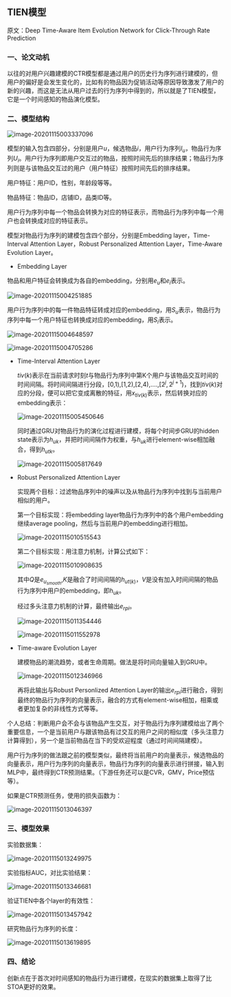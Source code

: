 ## TIEN模型

<p>原文：<a href="https://dl.acm.org/doi/pdf/10.1145/3340531.3411952" style="text-decoration:none">Deep Time-Aware Item Evolution Network for Click-Through Rate Prediction</a></p>

### 一、论文动机

​        以往的对用户兴趣建模的CTR模型都是通过用户的历史行为序列进行建模的，但用户的偏好是会发生变化的，比如有的物品因为促销活动等原因导致激发了用户的新的兴趣，而这是无法从用户过去的行为序列中得到的，所以就是了TIEN模型，它是一个时间感知的物品演化模型。

### 二、模型结构

![image-20201115003337096](C:\Users\CXL\AppData\Roaming\Typora\typora-user-images\image-20201115003337096.png)

模型的输入包含四部分，分别是用户$u$，候选物品$i$，用户行为序列$I_u$，物品行为序列$U_i$。用户行为序列即用户交互过的物品，按照时间先后的排序结果；物品行为序列则是与该物品交互过的用户（用户特征）按照时间先后的排序结果。

用户特征：用户ID，性别，年龄段等等。

物品特征：物品ID，店铺ID，品类ID等。

用户行为序列中每一个物品会转换为对应的特征表示，而物品行为序列中每一个用户也会转换成对应的特征表示。

模型对物品行为序列的建模包含四个部分，分别是Embedding layer，Time-Interval Attention Layer，Robust Personalized Attention Layer，Time-Aware Evolution Layer。

-  Embedding Layer

  物品和用户特征会转换成为各自的embedding，分别用$e_u$和$e_i$表示。

  ![image-20201115004251885](C:\Users\CXL\AppData\Roaming\Typora\typora-user-images\image-20201115004251885.png)

  用户行为序列中的每一件物品特征转成对应的embedding，用$S_u$表示，物品行为序列中每一个用户特征也转换成对应的embedding，用$S_i$表示。

  ![image-20201115004648597](C:\Users\CXL\AppData\Roaming\Typora\typora-user-images\image-20201115004648597.png)

  ![image-20201115004705286](C:\Users\CXL\AppData\Roaming\Typora\typora-user-images\image-20201115004705286.png)

- Time-Interval Attention Layer

  $tiv(k)$表示在当前请求时刻$t$与物品行为序列中第K个用户与该物品交互时间的时间间隔。将时间间隔进行分段，[0,1),[1,2),[2,4),....,[$2^j,2^{j+1}$)，找到$tiv(k)$对应的分段，便可以把它变成离散的特征，用$x_{tiv(k)}$表示，然后转换对应的embedding表示：

  ![image-20201115005450646](C:\Users\CXL\AppData\Roaming\Typora\typora-user-images\image-20201115005450646.png)

  同时通过GRU对物品行为的演化过程进行建模，将每个时间步GRU的hidden state表示为$h_{uk}$，并把时间间隔作为权重，与$h_{uk}$进行element-wise相加融合，得到$h_{utk}$。

  ![image-20201115005817649](C:\Users\CXL\AppData\Roaming\Typora\typora-user-images\image-20201115005817649.png)

- Robust Personalized Attention Layer

  实现两个目标：过滤物品序列中的噪声以及从物品行为序列中找到与当前用户相似的用户。

  第一个目标实现：将embedding layer物品行为序列中的各个用户embedding继续average pooling，然后与当前用户的embedding进行相加。

  ![image-20201115010515543](C:\Users\CXL\AppData\Roaming\Typora\typora-user-images\image-20201115010515543.png)

  第二个目标实现：用注意力机制，计算公式如下：

  ![image-20201115010908635](C:\Users\CXL\AppData\Roaming\Typora\typora-user-images\image-20201115010908635.png)

  其中$Q$是$e_{u_{smooth}}$,$K$是融合了时间间隔的$h_{ut(k)}$，$V$是没有加入时间间隔的物品行为序列中用户的embedding，即$h_{uk}$。

  经过多头注意力机制的计算，最终输出$e_{rpi}$。

  ![image-20201115011354446](C:\Users\CXL\AppData\Roaming\Typora\typora-user-images\image-20201115011354446.png)

  ![image-20201115011552978](C:\Users\CXL\AppData\Roaming\Typora\typora-user-images\image-20201115011552978.png)

- Time-aware Evolution Layer

  建模物品的潮流趋势，或者生命周期。做法是将时间向量输入到GRU中。

  ![image-20201115012346966](C:\Users\CXL\AppData\Roaming\Typora\typora-user-images\image-20201115012346966.png)

  再将此输出与Robust Personlized Attention Layer的输出$e_{rpi}$进行融合，得到最终的物品行为序列的向量表示，融合的方式有element-wise相加，相乘或者更加复杂的非线性方式等等。

个人总结：判断用户会不会与该物品产生交互，对于物品行为序列建模给出了两个重要信息，一个是当前用户与跟该物品有过交互的用户之间的相似度（多头注意力计算得到），另一个是当前物品在当下的受欢迎程度（通过时间间隔建模）。

用户行为序列的做法跟之前的模型类似，最终将当前用户的向量表示，候选物品的向量表示，用户行为序列的向量表示，物品行为序列的向量表示进行拼接，输入到MLP中，最终得到CTR预测结果。（下游任务还可以是CVR，GMV，Price预估等）。

如果是CTR预测任务，使用的损失函数为：

![image-20201115013046397](C:\Users\CXL\AppData\Roaming\Typora\typora-user-images\image-20201115013046397.png)

### 三、模型效果

实验数据集：

![image-20201115013249975](C:\Users\CXL\AppData\Roaming\Typora\typora-user-images\image-20201115013249975.png)

实验指标AUC，对比实验结果：

![image-20201115013346681](C:\Users\CXL\AppData\Roaming\Typora\typora-user-images\image-20201115013346681.png)

验证TIEN中各个layer的有效性：

![image-20201115013457942](C:\Users\CXL\AppData\Roaming\Typora\typora-user-images\image-20201115013457942.png)

研究物品行为序列的长度：

![image-20201115013619895](C:\Users\CXL\AppData\Roaming\Typora\typora-user-images\image-20201115013619895.png)

### 四、结论

创新点在于首次对时间感知的物品行为进行建模，在现实的数据集上取得了比STOA更好的效果。